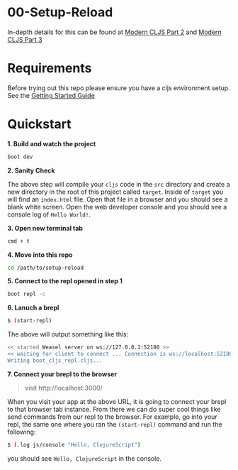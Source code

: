 # 00-Setup-Reload

In-depth details for this can be found at [Modern CLJS Part 2](https://github.com/magomimmo/modern-cljs/blob/master/doc/second-edition/tutorial-02.md) and  [Modern CLJS Part 3](https://github.com/magomimmo/modern-cljs/blob/master/doc/second-edition/tutorial-03.md)

# Requirements

Before trying out this repo please ensure you have a cljs environment setup.  See the [Getting Started Guide](https://github.com/tkjone/clojurescript-30#getting-started)

# Quickstart

**1.  Build and watch the project**

```bash
boot dev
```

**2.  Sanity Check**

The above step will compile your `cljs` code in the `src` directory and create a new directory in the root of this project called `target`.  Inside of `target` you will find an `index.html` file.  Open that file in a browser and you should see a blank white screen. Open the web developer console and you should see a console log of `Hello World!`.


**3.  Open new terminal tab**

```bash
cmd + t
```

**4.  Move into this repo**

```bash
cd /path/to/setup-reload
```

**5.  Connect to the repl opened in step 1**

```bash
boot repl -c
```

**6.  Lanuch a brepl**

```bash
$ (start-repl)
```

The above will output something like this:

```bash
<< started Weasel server on ws://127.0.0.1:52180 >>
<< waiting for client to connect ... Connection is ws://localhost:52180
Writing boot_cljs_repl.cljs...
```

**7.  Connect your brepl to the browser**

> visit http://localhost:3000/

When you visit your app at the above URL, it is going to connect your brepl to that browser tab instance.  From there we can do super cool things like send commands from our repl to the browser.  For example, go into your repl, the same one where you ran the `(start-repl)` command and run the following:

```bash
$ (.log js/console "Hello, ClojureScript")
```

you should see `Hello, ClojureScript` in the console.  
